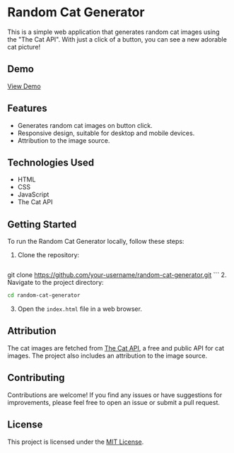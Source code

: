 # Random Cat Generator

This is a simple web application that generates random cat images using the "The Cat API". With just a click of a button, you can see a new adorable cat picture!

## Demo

[View Demo](https://prnvgiri.github.io/Random-Cat-generator/)

## Features

- Generates random cat images on button click.
- Responsive design, suitable for desktop and mobile devices.
- Attribution to the image source.

## Technologies Used

- HTML
- CSS
- JavaScript
- The Cat API

## Getting Started

To run the Random Cat Generator locally, follow these steps:

1. Clone the repository:
   ```bash
 git clone https://github.com/your-username/random-cat-generator.git
    ```
2. Navigate to the project directory:
   ```bash
   cd random-cat-generator
   ```
3. Open the `index.html` file in a web browser.

## Attribution

The cat images are fetched from [The Cat API](https://thecatapi.com/), a free and public API for cat images. The project also includes an attribution to the image source.

## Contributing

Contributions are welcome! If you find any issues or have suggestions for improvements, please feel free to open an issue or submit a pull request.

## License

This project is licensed under the [MIT License](LICENSE).




